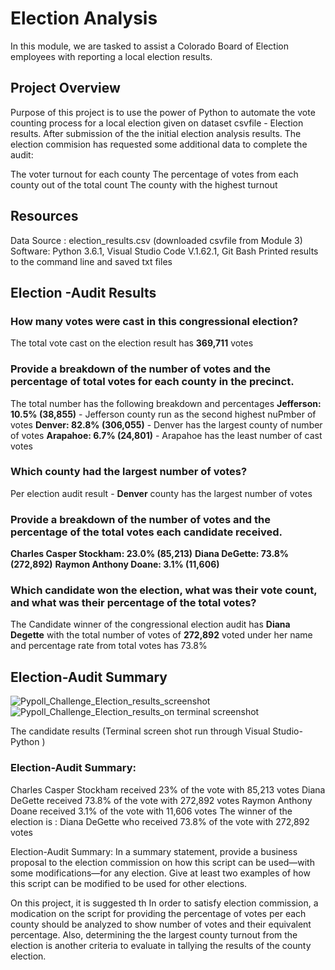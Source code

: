 # Election Analysis
In this module, we are tasked  to assist a Colorado Board of Election employees with reporting a local election results.
## Project Overview
Purpose of this project is to use the power of Python to automate the vote counting process for a local election given on dataset csvfile - Election results. After submission of the the initial election analysis results. The election commision has  requested some additional data to complete the audit:

 The voter turnout for each county
 The percentage of votes from each county out of the total count
 The county with the highest turnout

## Resources
Data Source : election_results.csv (downloaded  csvfile from Module 3)
Software: Python 3.6.1, Visual Studio Code V.1.62.1, Git Bash
Printed results to the command line and saved txt files 

## Election -Audit Results
### How many votes were cast in this congressional election? 
The total vote cast on the election result has **369,711** votes

### Provide a breakdown of the number of votes and the percentage of total votes for each county in the precinct.
The total number has the following breakdown and percentages 
**Jefferson: 10.5% (38,855)** - Jefferson county run as the second highest nuPmber of votes
**Denver: 82.8% (306,055)**  - Denver has the largest county of number of votes
**Arapahoe: 6.7% (24,801)** - Arapahoe has the least number of cast votes

### Which county had the largest number of votes?
Per election audit result - **Denver** county has the largest number of votes

### Provide a breakdown of the number of votes and the percentage of the total votes each candidate received.
**Charles Casper Stockham: 23.0% (85,213)**
**Diana DeGette: 73.8% (272,892)**
**Raymon Anthony Doane: 3.1% (11,606)**

### Which candidate won the election, what was their vote count, and what was their percentage of the total votes?
The Candidate winner of the congressional election audit has **Diana Degette** with the total number of votes of **272,892** voted under her name and percentage rate from total votes has 73.8%

## Election-Audit Summary
![Pypoll_Challenge_Election_results_screenshot](https://user-images.githubusercontent.com/92903447/141659249-97e5a562-96e4-445f-9fe1-45be73e5fc2d.png)
![Pypoll_Challenge_Election_results_on terminal screenshot](https://user-images.githubusercontent.com/92903447/141659250-3f844860-ae9e-43da-b4b1-2911f1a72301.png)

The candidate results (Terminal screen shot run through Visual Studio- Python )

### Election-Audit Summary:
Charles Casper Stockham received 23% of the vote with 85,213 votes
Diana DeGette received 73.8% of the vote with 272,892 votes
Raymon Anthony Doane received 3.1% of the vote with 11,606 votes
The winner of the election is : Diana DeGette who received 73.8% of the vote with 272,892 votes


Election-Audit Summary: In a summary statement, provide a business proposal to the election commission on how this script can be used—with some modifications—for any election. Give at least two examples of how this script can be modified to be used for other elections.

On this project, it is suggested th In order to satisfy election commission, a modication on the script for providing the percentage of votes per each county should be analyzed  to show number of votes and their equivalent percentage. Also, determining the the largest county turnout from the election is another criteria to evaluate in tallying the results of the county election. 



 

